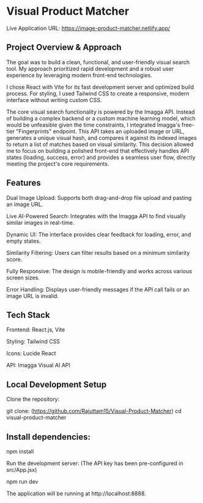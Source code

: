 # Visual Product Matcher
Live Application URL: https://image-product-matcher.netlify.app/



## Project Overview & Approach 
The goal was to build a clean, functional, and user-friendly visual search tool. My approach prioritized rapid development and a robust user experience by leveraging modern front-end technologies.

I chose React with Vite for its fast development server and optimized build process. For styling, I used Tailwind CSS to create a responsive, modern interface without writing custom CSS.

The core visual search functionality is powered by the Imagga API. Instead of building a complex backend or a custom machine learning model, which would be unfeasible given the time constraints, I integrated Imagga's free-tier "Fingerprints" endpoint. This API takes an uploaded image or URL, generates a unique visual hash, and compares it against its indexed images to return a list of matches based on visual similarity. This decision allowed me to focus on building a polished front-end that effectively handles API states (loading, success, error) and provides a seamless user flow, directly meeting the project's core requirements.

## Features
Dual Image Upload: Supports both drag-and-drop file upload and pasting an image URL.

Live AI-Powered Search: Integrates with the Imagga API to find visually similar images in real-time.

Dynamic UI: The interface provides clear feedback for loading, error, and empty states.

Similarity Filtering: Users can filter results based on a minimum similarity score.

Fully Responsive: The design is mobile-friendly and works across various screen sizes.

Error Handling: Displays user-friendly messages if the API call fails or an image URL is invalid.

## Tech Stack
Frontend: React.js, Vite

Styling: Tailwind CSS

Icons: Lucide React

API: Imagga Visual AI API

## Local Development Setup
Clone the repository:

git clone: (https://github.com/Rajuttam15/Visual-Product-Matcher)
cd visual-product-matcher

## Install dependencies:

npm install

Run the development server:
(The API key has been pre-configured in src/App.jsx)

npm run dev

The application will be running at http://localhost:8888.

